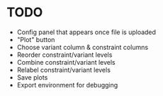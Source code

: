 # TODO

- Config panel that appears once file is uploaded
- "Plot" button
- Choose variant column & constraint columns
- Reorder constraint/variant levels
- Combine constraint/variant levels
- Relabel constraint/variant levels
- Save plots
- Export environment for debugging

